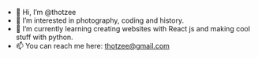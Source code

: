 - 👋 Hi, I’m @thotzee
- 👀 I’m interested in photography, coding and history.
- 🌱 I’m currently learning creating websites with React js and making cool stuff with python.
- 📫 You can reach me here: thotzee@gmail.com

<!---
thotzee/thotzee is a ✨ special ✨ repository because its `README.md` (this file) appears on your GitHub profile.
You can click the Preview link to take a look at your changes.
--->
